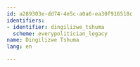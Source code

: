 ```yaml
---
id: a289303e-dd74-4e5c-a0a6-ea30f916518c
identifiers:
- identifier: dingilizwe_tshuma
  scheme: everypolitician_legacy
name: Dingilizwe Tshuma
lang: en

---
```

